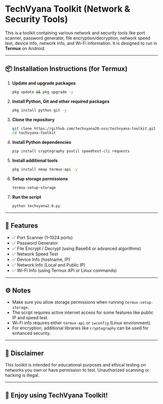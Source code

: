 # TechVyana Toolkit (Network & Security Tools)

This is a toolkit containing various network and security tools like port scanner, password generator, file encryption/decryption, network speed test, device info, network info, and Wi-Fi information. It is designed to run in **Termux** on Android.

---

## 📦 Installation Instructions (for Termux)

1. **Update and upgrade packages**
   ```bash
   pkg update && pkg upgrade -y
   ```

2. **Install Python, Git and other required packages**
   ```bash
   pkg install python git -y
   ```

3. **Clone the repository**
   ```bash
   git clone https://github.com/techvyana20-oss/techvyana-toolkit.git
   cd techvyana-toolkit
   ```

4. **Install Python dependencies**
   ```bash
   pip install cryptography psutil speedtest-cli requests
   ```

5. **Install additional tools**
   ```bash
   pkg install nmap termux-api -y
   ```

6. **Setup storage permissions**
   ```bash
   termux-setup-storage
   ```

7. **Run the script**
   ```bash
   python techvyana2.0.py
   ```

---

## 📂 Features

- ✅ Port Scanner (1–1024 ports)
- ✅ Password Generator
- ✅ File Encrypt / Decrypt (using Base64 or advanced algorithms)
- ✅ Network Speed Test
- ✅ Device Info (hostname, IP)
- ✅ Network Info (Local and Public IP)
- ✅ Wi-Fi Info (using Termux API or Linux commands)

---

## ⚙️ Notes

- Make sure you allow storage permissions when running `termux-setup-storage`.
- The script requires active internet access for some features like public IP and speed test.
- Wi-Fi info requires either `termux-api` or `iwconfig` (Linux environment).
- For encryption, additional libraries like `cryptography` can be used for enhanced security.

---

## 📢 Disclaimer

This toolkit is intended for educational purposes and ethical testing on networks you own or have permission to test. Unauthorized scanning or hacking is illegal.

---

## 🚀 Enjoy using TechVyana Toolkit!
